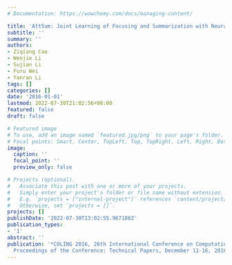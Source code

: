 ```yaml
---
# Documentation: https://wowchemy.com/docs/managing-content/

title: 'AttSum: Joint Learning of Focusing and Summarization with Neural Attention'
subtitle: ''
summary: ''
authors:
- Ziqiang Cao
- Wenjie Li
- Sujian Li
- Furu Wei
- Yanran Li
tags: []
categories: []
date: '2016-01-01'
lastmod: 2022-07-30T21:02:56+08:00
featured: false
draft: false

# Featured image
# To use, add an image named `featured.jpg/png` to your page's folder.
# Focal points: Smart, Center, TopLeft, Top, TopRight, Left, Right, BottomLeft, Bottom, BottomRight.
image:
  caption: ''
  focal_point: ''
  preview_only: false

# Projects (optional).
#   Associate this post with one or more of your projects.
#   Simply enter your project's folder or file name without extension.
#   E.g. `projects = ["internal-project"]` references `content/project/deep-learning/index.md`.
#   Otherwise, set `projects = []`.
projects: []
publishDate: '2022-07-30T13:02:55.967188Z'
publication_types:
- '1'
abstract: ''
publication: '*COLING 2016, 26th International Conference on Computational Linguistics,
  Proceedings of the Conference: Technical Papers, December 11-16, 2016, Osaka, Japan*'
---
```

